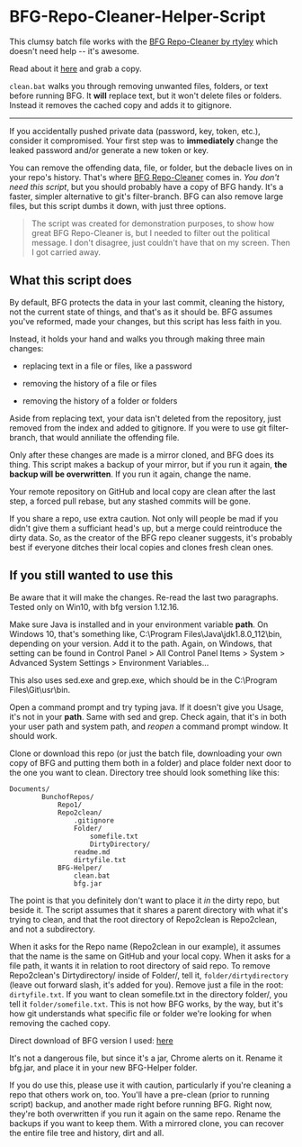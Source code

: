 # BFG-Repo-Cleaner-Helper-Script

This clumsy batch file works with the [BFG Repo-Cleaner by rtyley](https://github.com/rtyley/bfg-repo-cleaner) which doesn't need help -- it's awesome.

Read about it [here](https://rtyley.github.io/bfg-repo-cleaner/) and grab a copy.

`clean.bat` walks you through removing unwanted files, folders, or text before running BFG.  It **will** replace text, but it won't delete files or folders.  Instead it removes the cached copy and adds it to gitignore.  

***

If you accidentally pushed private data (password, key, token, etc.), consider it compromised.  Your first step was to **immediately** change the leaked password and/or generate a new token or key.

You can remove the offending data, file, or folder, but the debacle lives on in your repo's history.  That's where [BFG Repo-Cleaner](https://rtyley.github.io/bfg-repo-cleaner/) comes in.  *You don't need this script*, but you should probably have a copy of BFG handy.  It's a faster, simpler alternative to git's filter-branch.  BFG can also remove large files, but this script dumbs it down, with just three options.

>The script was created for demonstration purposes, to show how great BFG Repo-Cleaner is, but I needed to filter out the political message.  I don't disagree, just couldn't have that on my screen.  Then I got carried away.

## What this script does

By default, BFG protects the data in your last commit, cleaning the history, not the current state of things, and that's as it should be.  BFG assumes you've reformed, made your changes, but this script has less faith in you.

Instead, it holds your hand and walks you through making three main changes:

* replacing text in a file or files, like a password

* removing the history of a file or files

* removing the history of a folder or folders

Aside from replacing text, your data isn't deleted from the repository, just removed from the index and added to gitignore.  If you were to use git filter-branch, that would anniliate the offending file.

Only after these changes are made is a mirror cloned, and BFG does its thing.
This script makes a backup of your mirror, but if you run it again, **the backup will be overwritten**.  If you run it again, change the name.

Your remote repository on GitHub and local copy are clean after the last step, a forced pull rebase, but any stashed commits will be gone.

If you share a repo, use extra caution.  Not only will people be mad if you didn't give them a sufficiant head's up, but a merge could reintroduce the dirty data.  So, as the creator of the BFG repo cleaner suggests, it's probably best if everyone ditches their local copies and clones fresh clean ones.

## If you still wanted to use this

Be aware that it will make the changes.  Re-read the last two paragraphs.  Tested only on Win10, with bfg version 1.12.16.

Make sure Java is installed and in your environment variable **path**.  On Windows 10, that's something like, C:\Program Files\Java\jdk1.8.0_112\bin, depending on your version. Add it to the path. Again, on Windows, that setting can be found in Control Panel > All Control Panel Items > System > Advanced System Settings > Environment Variables...

This also uses sed.exe and grep.exe, which should be in the C:\Program Files\Git\usr\bin.

Open a command prompt and try typing java.  If it doesn't give you Usage, it's not in your **path**.  Same with sed and grep.  Check again, that it's in both your user path and system path, and *reopen* a command prompt window.  It should work.

Clone or download this repo (or just the batch file, downloading your own copy of BFG and putting them both in a folder) and place folder next door to the one you want to clean.  Directory tree should look something like this:

```crystal
Documents/
        BunchofRepos/
            Repo1/
            Repo2clean/
                .gitignore
                Folder/
                    somefile.txt
                    DirtyDirectory/
                readme.md
                dirtyfile.txt
            BFG-Helper/
                clean.bat
                bfg.jar
```

The point is that you definitely don't want to place it *in* the dirty repo, but beside it.  The script assumes that it shares a parent directory with what it's trying to clean, and that the root directory of Repo2clean is Repo2clean, and not a subdirectory.

When it asks for the Repo name (Repo2clean in our example), it assumes that the name is the same on GitHub and your local copy.  When it asks for a file path, it wants it in relation to root directory of said repo.  To remove Repo2clean's Dirtydirectory/ inside of Folder/, tell it, `folder/dirtydirectory` (leave out forward slash, it's added for you).  Remove just a file in the root: `dirtyfile.txt`.  If you want to clean somefile.txt in the directory folder/, you tell it `folder/somefile.txt`.  This is not how BFG works, by the way, but it's how git understands what specific file or folder we're looking for when removing the cached copy.

Direct download of BFG version I used: [here](http://repo1.maven.org/maven2/com/madgag/bfg/1.12.16/bfg-1.12.16.jar)

It's not a dangerous file, but since it's a jar, Chrome alerts on it.  Rename it bfg.jar, and place it in your new BFG-Helper folder.

If you do use this, please use it with caution, particularly if you're cleaning a repo that others work on, too.  You'll have a pre-clean (prior to running script) backup, and another made right before running BFG.  Right now, they're both overwritten if you run it again on the same repo.  Rename the backups if you want to keep them. With a mirrored clone, you can recover the entire file tree and history, dirt and all.